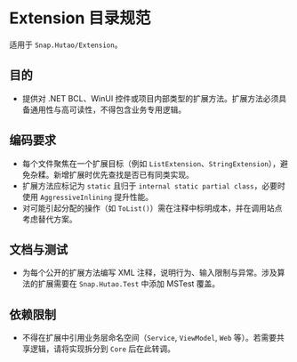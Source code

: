 # Extension 目录规范

适用于 `Snap.Hutao/Extension`。

## 目的
- 提供对 .NET BCL、WinUI 控件或项目内部类型的扩展方法。扩展方法必须具备通用性与高可读性，不得包含业务专用逻辑。

## 编码要求
- 每个文件聚焦在一个扩展目标（例如 `ListExtension`、`StringExtension`），避免杂糅。新增扩展时优先查找是否已有同类实现。
- 扩展方法应标记为 `static` 且归于 `internal static partial class`，必要时使用 `AggressiveInlining` 提升性能。
- 对可能引起分配的操作（如 `ToList()`）需在注释中标明成本，并在调用站点考虑替代方案。

## 文档与测试
- 为每个公开的扩展方法编写 XML 注释，说明行为、输入限制与异常。涉及算法的扩展需要在 `Snap.Hutao.Test` 中添加 MSTest 覆盖。

## 依赖限制
- 不得在扩展中引用业务层命名空间（`Service`, `ViewModel`, `Web` 等）。若需要共享逻辑，请将实现拆分到 `Core` 后在此转调。
